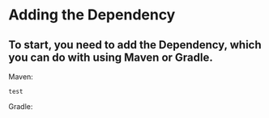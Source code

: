 # Adding the Dependency
## To start, you need to add the Dependency, which you can do with using Maven or Gradle.

Maven:
```
test
```


Gradle:
